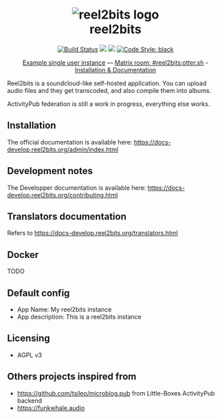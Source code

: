<h1 align="center">
  <img src="https://raw.githubusercontent.com/rhaamo/reel2bits/master/assets/logo/Logo@0.5x.png" alt="reel2bits logo">
  <br />
  reel2bits
</h1>

<p align="center">
  <a href="https://circleci.com/gh/rhaamo/reel2bits"><img src="https://circleci.com/gh/rhaamo/reel2bits.svg?style=svg" alt="Build Status"/></a>
  <a href="https://dev.sigpipe.me/dashie/reel2bits/src/branch/master/LICENSE"><img src="https://img.shields.io/badge/license-AGPL3-green.svg"/></a>
  <img src="https://img.shields.io/badge/python-%3E%3D3.6-blue.svg"/>
  <a href="https://github.com/ambv/black"><img src="https://img.shields.io/badge/code%20style-black-000000.svg" alt="Code Style: black" /></a>
</p>

<p align="center">
  <a href="https://sound.otter.sh/user/dashie">Example single user instance</a>
  —
  <a href="https://riot.im/app/#/room/#reel2bits:otter.sh">Matrix room: #reel2bits:otter.sh</a>
  -
  <a href="https://docs-develop.reel2bits.org">Installation & Documentation</a>
</p>

Reel2bits is a soundcloud-like self-hosted application. You can upload audio files and they get transcoded, and also compile them into albums.

ActivityPub federation is still a work in progress, everything else works.

## Installation

The official documentation is available here: https://docs-develop.reel2bits.org/admin/index.html

## Development notes

The Developper documentation is available here: https://docs-develop.reel2bits.org/contributing.html

## Translators documentation

Refers to https://docs-develop.reel2bits.org/translators.html

## Docker

TODO

## Default config
 - App Name: My reel2bits instance
 - App description: This is a reel2bits instance

## Licensing
 - AGPL v3
 
## Others projects inspired from
 - https://github.com/tsileo/microblog.pub from Little-Boxes ActivityPub backend
 - https://funkwhale.audio
